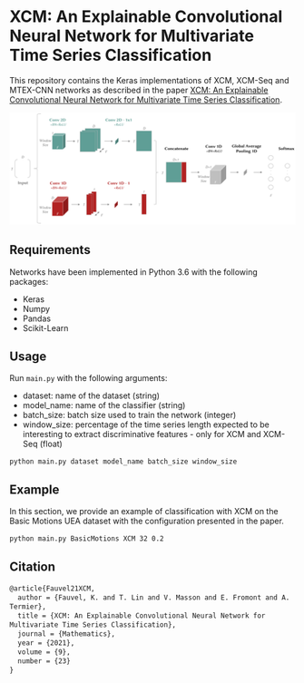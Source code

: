 # XCM: An Explainable Convolutional Neural Network for Multivariate Time Series Classification
This repository contains the Keras implementations of XCM, XCM-Seq and MTEX-CNN networks 
as described in the paper [XCM: An Explainable Convolutional Neural Network for Multivariate Time Series Classification](https://hal.inria.fr/hal-03469487/document).

![Alt-Text](/images/XCM.png)

## Requirements
Networks have been implemented in Python 3.6 with the following packages:
* Keras
* Numpy
* Pandas
* Scikit-Learn

## Usage
Run `main.py` with the following arguments:

* dataset: name of the dataset (string)
* model_name: name of the classifier (string)
* batch_size: batch size used to train the network (integer)
* window_size: percentage of the time series length expected to be interesting to extract discriminative features - only for XCM and XCM-Seq (float)

```
python main.py dataset model_name batch_size window_size
```

## Example 
In this section, we provide an example of classification with XCM on the Basic Motions UEA dataset with the configuration presented in the paper.

```
python main.py BasicMotions XCM 32 0.2
```

## Citation
```
@article{Fauvel21XCM,
  author = {Fauvel, K. and T. Lin and V. Masson and E. Fromont and A. Termier},
  title = {XCM: An Explainable Convolutional Neural Network for Multivariate Time Series Classification},
  journal = {Mathematics},
  year = {2021},
  volume = {9},
  number = {23}
}
```